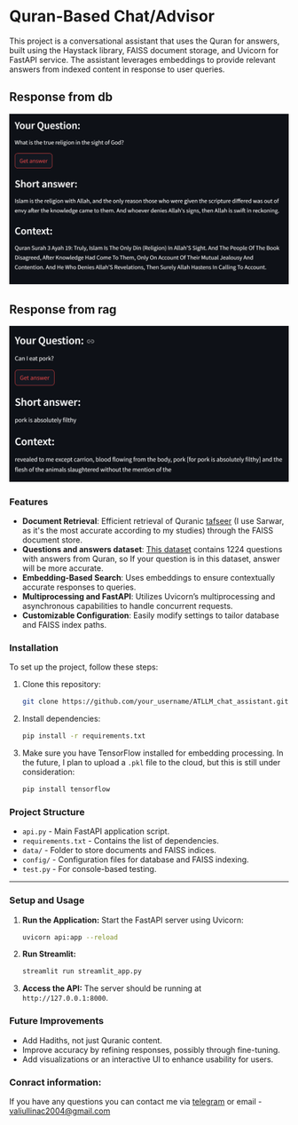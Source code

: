 # Quran-Based Chat/Advisor

This project is a conversational assistant that uses the Quran for answers, built using the Haystack library, FAISS document storage, and Uvicorn for FastAPI service. The assistant leverages embeddings to provide relevant answers from indexed content in response to user queries.
## Response from db
![](example/example_with_front.png)

## Response from rag
![](example/image_from_rag.png)

### Features

- **Document Retrieval**: Efficient retrieval of Quranic [tafseer](https://huggingface.co/datasets/M-AI-C/quran_tafseer) (I use Sarwar, as it's the most accurate according to my studies) through the FAISS document store.
- **Questions and answers dataset**: [This dataset](https://huggingface.co/datasets/nazimali/quran-question-answer-context) contains 1224 questions with answers from Quran, so If your question is in this dataset, answer will be more accurate.
- **Embedding-Based Search**: Uses embeddings to ensure contextually accurate responses to queries.
- **Multiprocessing and FastAPI**: Utilizes Uvicorn’s multiprocessing and asynchronous capabilities to handle concurrent requests.
- **Customizable Configuration**: Easily modify settings to tailor database and FAISS index paths.

### Installation

To set up the project, follow these steps:

1. Clone this repository:
   ```bash
   git clone https://github.com/your_username/ATLLM_chat_assistant.git
   ```
   
2. Install dependencies:
   ```bash
   pip install -r requirements.txt
   ```
   
3. Make sure you have TensorFlow installed for embedding processing. In the future, I plan to upload a `.pkl` file to the cloud, but this is still under consideration:
   ```bash
   pip install tensorflow
   ```

### Project Structure

- `api.py` - Main FastAPI application script.
- `requirements.txt` - Contains the list of dependencies.
- `data/` - Folder to store documents and FAISS indices.
- `config/` - Configuration files for database and FAISS indexing.
- `test.py` - For console-based testing.

---

### Setup and Usage
 
1. **Run the Application:**
   Start the FastAPI server using Uvicorn:
   ```bash
   uvicorn api:app --reload
   ```
2. **Run Streamlit:**
   ```bash
   streamlit run streamlit_app.py
   ```
3. **Access the API:**
   The server should be running at `http://127.0.0.1:8000`.

### Future Improvements

- Add Hadiths, not just Quranic content.
- Improve accuracy by refining responses, possibly through fine-tuning.
- Add visualizations or an interactive UI to enhance usability for users.

### Conract information:
If you have any questions you can contact me via [telegram](https://t.me/Chehmet) or email - valiullinac2004@gmail.com
